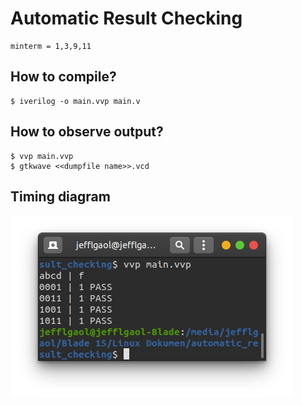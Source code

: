 # Automatic Result Checking
```
minterm = 1,3,9,11
```
## How to compile?
```
$ iverilog -o main.vvp main.v
```

## How to observe output?
```
$ vvp main.vvp
$ gtkwave <<dumpfile name>>.vcd
```
## Timing diagram
![Timing](screenshot.png)